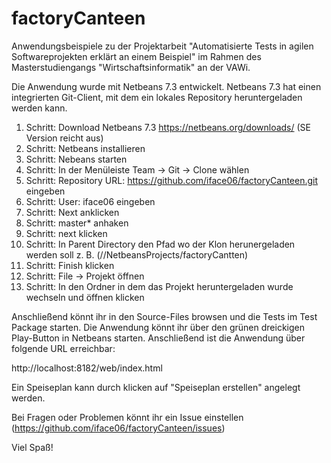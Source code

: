 factoryCanteen
==============

Anwendungsbeispiele zu der Projektarbeit "Automatisierte Tests in agilen Softwareprojekten erklärt an einem Beispiel" 
im Rahmen des Masterstudiengangs "Wirtschaftsinformatik" an der VAWi.

Die Anwendung wurde mit Netbeans 7.3 entwickelt. Netbeans 7.3 hat einen integrierten Git-Client, mit dem ein lokales 
Repository heruntergeladen werden kann. 

1. Schritt: Download Netbeans 7.3 https://netbeans.org/downloads/ (SE Version reicht aus)
2. Schritt: Netbeans installieren
3. Schritt: Nebeans starten
4. Schritt: In der Menüleiste Team -> Git -> Clone wählen
5. Schritt: Repository URL: https://github.com/iface06/factoryCanteen.git eingeben
6. Schritt: User: iface06 eingeben
7. Schritt: Next anklicken
8. Schritt: master* anhaken
9. Schritt: next klicken
10. Schritt: In Parent Directory den Pfad wo der Klon herunergeladen werden soll 
            z. B. (/<home directory>/NetbeansProjects/factoryCantten) 
11. Schritt: Finish klicken
12. Schritt: File -> Projekt öffnen 
13. Schritt: In den Ordner in dem das Projekt heruntergeladen wurde wechseln und öffnen klicken

Anschließend könnt ihr in den Source-Files browsen und die Tests im Test Package starten. Die Anwendung könnt ihr über
den grünen dreickigen Play-Button in Netbeans starten. Anschließend ist die Anwendung über folgende URL erreichbar: 

  http://localhost:8182/web/index.html

Ein Speiseplan kann durch klicken auf "Speiseplan erstellen" angelegt werden. 

Bei Fragen oder Problemen könnt ihr ein Issue einstellen (https://github.com/iface06/factoryCanteen/issues)

Viel Spaß!
